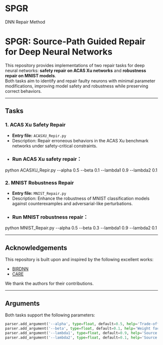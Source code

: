 # SPGR
DNN Repair Method
# SPGR: Source-Path Guided Repair for Deep Neural Networks

This repository provides implementations of two repair tasks for deep neural networks: **safety repair on ACAS Xu networks** and **robustness repair on MNIST models**.  
Both tasks aim to identify and repair faulty neurons with minimal parameter modifications, improving model safety and robustness while preserving correct behaviors.

---

##  Tasks

### 1. ACAS Xu Safety Repair
- **Entry file:** `ACASXU_Repir.py`
- Description: Repair erroneous behaviors in the ACAS Xu benchmark networks under safety-critical constraints.
- ### Run ACAS Xu safety repair：
python ACASXU_Repir.py --alpha 0.5 --beta 0.1 --lambda1 0.9 --lambda2 0.1

### 2. MNIST Robustness Repair
- **Entry file:** `MNIST_Repair.py`
- Description: Enhance the robustness of MNIST classification models against counterexamples and adversarial-like perturbations.
- ### Run MNIST robustness repair：
python MNIST_Repair.py --alpha 0.5 --beta 0.3 --lambda1 0.9 --lambda2 0.1

---

##  Acknowledgements
This repository is built upon and inspired by the following excellent works:
- [BIRDNN](https://github.com/ByteTao5/BIRDNN)  
- [CARE](https://github.com/sunbingsmu/care)  

We thank the authors for their contributions.

---

##  Arguments

Both tasks support the following parameters:

```python
parser.add_argument('--alpha', type=float, default=0.5, help='Trade-off factor between safety and accuracy')
parser.add_argument('--beta', type=float, default=0.1, help='Weight factor for path repair optimization')
parser.add_argument('--lambda1', type=float, default=0.9, help='Source neuron scoring parameter λ1')
parser.add_argument('--lambda2', type=float, default=0.1, help='Source neuron scoring parameter λ2')





